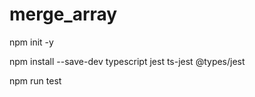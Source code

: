 # merge_array

npm init -y

npm install --save-dev typescript jest ts-jest @types/jest

npm run test
